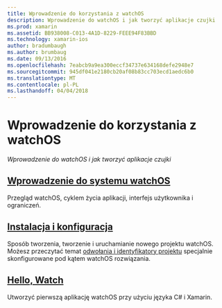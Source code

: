 ```yaml
---
title: Wprowadzenie do korzystania z watchOS
description: Wprowadzenie do watchOS i jak tworzyć aplikacje czujki
ms.prod: xamarin
ms.assetid: BB938008-C013-4A1D-8229-FEEE94F83BBD
ms.technology: xamarin-ios
author: bradumbaugh
ms.author: brumbaug
ms.date: 09/13/2016
ms.openlocfilehash: 7eabcb9a9ea300eccf34737e634168defe2948e7
ms.sourcegitcommit: 945df041e2180cb20af08b83cc703ecd1aedc6b0
ms.translationtype: MT
ms.contentlocale: pl-PL
ms.lasthandoff: 04/04/2018
---
```

# <a name="getting-started-with-watchos"></a>Wprowadzenie do korzystania z watchOS

_Wprowadzenie do watchOS i jak tworzyć aplikacje czujki_

## <a name="introduction-to-watchosioswatchosget-startedintro-to-watchosmd"></a>[Wprowadzenie do systemu watchOS](~/ios/watchos/get-started/intro-to-watchos.md)

Przegląd watchOS, cyklem życia aplikacji, interfejs użytkownika i ograniczeń.

## <a name="setup--installationioswatchosget-startedinstallationmd"></a>[Instalacja i konfiguracja](~/ios/watchos/get-started/installation.md)

Sposób tworzenia, tworzenie i uruchamianie nowego projektu watchOS.
Możesz przeczytać temat [odwołania i identyfikatory projektu](~/ios/watchos/get-started/project-references.md) specjalnie skonfigurowane pod kątem watchOS rozwiązania.

## <a name="hello-watchioswatchosget-startedhello-watchmd"></a>[Hello, Watch](~/ios/watchos/get-started/hello-watch.md)

Utworzyć pierwszą aplikację watchOS przy użyciu języka C# i Xamarin.

